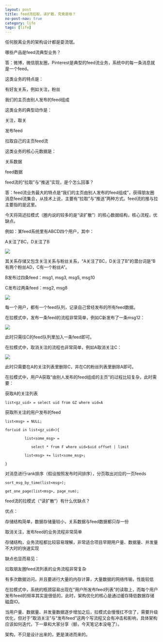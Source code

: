 ```yaml
---
layout: post
title: feed流拉取，读扩散，究竟是啥？
no-post-nav: true
category: life
tags: [life]
---
```





任何脱离业务的架构设计都是耍流氓。

 

哪些产品是feed流典型业务？

答：微博，微信朋友圈，Pinterest是典型的feed流业务，系统中的每一条消息就是一个feed。

 

这类业务的特点是：

有好友关系，例如关注，粉丝

我们的主页由别人发布的feed组成

 

这类业务的典型动作是：

关注，取关

发布feed

拉取自己的主页feed流

 

这类业务的核心元数据是：

关系数据

feed数据

 

feed流的“拉取”与“推送”实现，是个怎么回事？

答：feed流业务最大的特点是“我们的主页由别人发布的feed组成”，获得朋友圈消息feed流集合，从技术上说，主要有“拉取”与“推送”两种方式。feed流的推与拉主要指的是这里。

 

今天将简述拉模式（圈内说的较多的是“读扩散”）的核心数据结构，核心流程，优缺点。

 

例如：某feed系统里有ABCD四个用户，其中：

A关注了BC，D关注了B

![](https://ziyekudeng.github.io/assets/images/2019/0202/read-feed/1.webp)

其关系存储又包含关注关系与粉丝关系，“A关注了BC，D关注了B”的潜台词是“B有两个粉丝AD，C有一个粉丝A”。

 

B发布过四条feed：msg1, msg3, msg5, msg10

C发布过两条feed：msg2, msg8

![](https://ziyekudeng.github.io/assets/images/2019/0202/read-feed/2.webp)

每一个用户，都有一个feed队列，记录自己曾经发布的所有feed数据。

 

在拉模式中，发布一条feed的流程非常简单，例如C新发布了一条msg12：

![](https://ziyekudeng.github.io/assets/images/2019/0202/read-feed/3.webp)

此时只需往C的feed队列里加入一条feed即可。



在拉模式中，取消关注的流程也非常简单，例如A取消关注C：

![](https://ziyekudeng.github.io/assets/images/2019/0202/read-feed/4.webp)

此时只需要在A的关注列表里删除C，并在C的粉丝列表里删除A即可。

 

在拉模式中，用户A获取“由别人发布的feed组成的主页”的过程比较复杂，此时需要：

获取A的关注列表

    list<gz_uid> = select uid from GZ where uid=A

获取所关注的用户发布的feed

    list<msg> = NULL;
    
    for(uid in list<gz_uid>){
    
             list<some_msg> = 
    
                select * from F where uid=$uid offset | limit
    
             list<msg> += list<some_msg>;
    
    }

对消息进行rank排序（假设按照发布时间排序），分页取出对应的一页feeds

    sort_msg_by_time(list<msg>);
    
    get_one_page(list<msg>, page_num);

 

feed流的拉模式（“读扩散”）有什么优缺点？

优点：

存储结构简单，数据存储量较小，关系数据与feed数据都只存一份

取消关注，发布feed的业务流程非常简单

存储结构，业务流程都比较容易理解，非常适合项目早期用户量、数据量、并发量不大时的快速实现

 

缺点也显而易见：

拉取朋友圈feed流列表的业务流程非常复杂

有多次数据访问，并且要进行大量的内存计算，大量数据的网络传输，性能较低

 

在拉模式中，系统的瓶颈容易出现在“用户所发布feed列表”的读取上，而每个用户发布feed的频率其实是很低的，此时，架构优化的核心是通过缓存降低数据存储磁盘IO。

 

当用户量、数据量、并发量数据逐步增加之后，拉模式会慢慢扛不住了，需要升级优化，但对于“取消关注”与“发布feed”这两个写流程又会有冲击和影响，具体架构应该如何迭代，下一章和大家分享（额，今天笔记本没电了）。

 

架构，不只是设计出来的，更是演进而来的。



